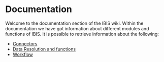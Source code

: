# Documentation
Welcome to the documentation section of the IBIS wiki.
Within the documentation we have got information about different modules and functions of IBIS.
It is possible to retrieve information about the following:
    
- [Connectors](./Documentatie/Connectors) 
- [Data Resolution and functions](./Documentatie/HelpPageDataResolutionAndFunctions)
- [Workflow](./Documentatie/SysPage_Workflow)